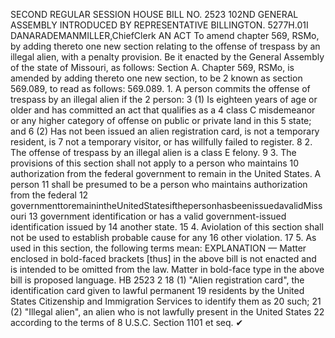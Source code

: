SECOND REGULAR SESSION
HOUSE BILL NO. 2523
102ND GENERAL ASSEMBLY
INTRODUCED BY REPRESENTATIVE BILLINGTON.
5277H.01I DANARADEMANMILLER,ChiefClerk
AN ACT
To amend chapter 569, RSMo, by adding thereto one new section relating to the offense of
trespass by an illegal alien, with a penalty provision.
Be it enacted by the General Assembly of the state of Missouri, as follows:
Section A. Chapter 569, RSMo, is amended by adding thereto one new section, to be
2 known as section 569.089, to read as follows:
569.089. 1. A person commits the offense of trespass by an illegal alien if the
2 person:
3 (1) Is eighteen years of age or older and has committed an act that qualifies as a
4 class C misdemeanor or any higher category of offense on public or private land in this
5 state; and
6 (2) Has not been issued an alien registration card, is not a temporary resident, is
7 not a temporary visitor, or has willfully failed to register.
8 2. The offense of trespass by an illegal alien is a class E felony.
9 3. The provisions of this section shall not apply to a person who maintains
10 authorization from the federal government to remain in the United States. A person
11 shall be presumed to be a person who maintains authorization from the federal
12 governmenttoremainintheUnitedStatesifthepersonhasbeenissuedavalidMissouri
13 government identification or has a valid government-issued identification issued by
14 another state.
15 4. Aviolation of this section shall not be used to establish probable cause for any
16 other violation.
17 5. As used in this section, the following terms mean:
EXPLANATION — Matter enclosed in bold-faced brackets [thus] in the above bill is not enacted and is
intended to be omitted from the law. Matter in bold-face type in the above bill is proposed language.
HB 2523 2
18 (1) "Alien registration card", the identification card given to lawful permanent
19 residents by the United States Citizenship and Immigration Services to identify them as
20 such;
21 (2) "Illegal alien", an alien who is not lawfully present in the United States
22 according to the terms of 8 U.S.C. Section 1101 et seq.
✔